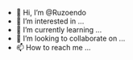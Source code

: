 - 👋 Hi, I’m @Ruzoendo
- 👀 I’m interested in ...
- 🌱 I’m currently learning ...
- 💞️ I’m looking to collaborate on ...
- 📫 How to reach me ...

<!---
Ruzoendo/Ruzoendo is a ✨ special ✨ repository because its `README.md` (this file) appears on your GitHub profile.
You can click the Preview link to take a look at your changes.
--->
